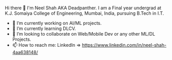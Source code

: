 Hi there 👋
I'm Neel Shah AKA Deadpanther. I am a Final year undergrad at K.J. Somaiya College of Engineering, Mumbai, India, pursuing B.Tech in I.T.

- 🔭 I’m currently working on AI/ML projects.
- 🌱 I’m currently learning DLCV.
- 👯 I’m looking to collaborate on Web/Mobile Dev or any other ML/DL Projects.
- 📫 How to reach me: LinkedIn => https://www.linkedin.com/in/neel-shah-4aa638148/

